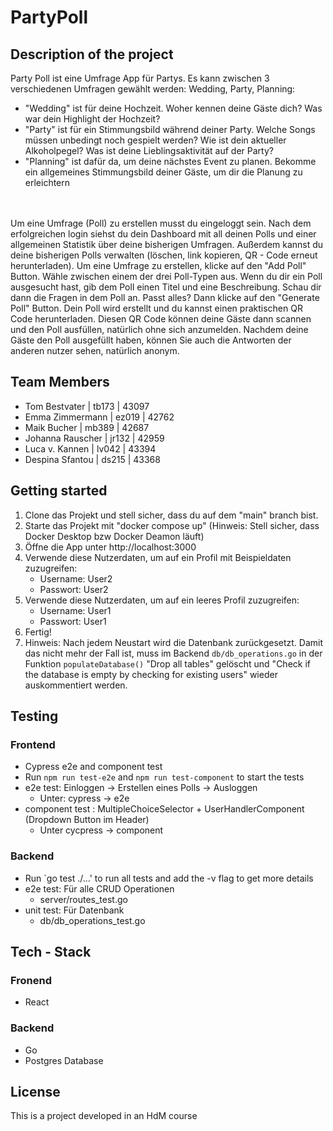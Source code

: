 # PartyPoll

## Description of the project
Party Poll ist eine Umfrage App für Partys. Es kann zwischen 3 verschiedenen Umfragen gewählt werden: Wedding, Party, Planning:
- "Wedding" ist für deine Hochzeit. Woher kennen deine Gäste dich? Was war dein Highlight der Hochzeit? 
- "Party" ist für ein Stimmungsbild während deiner Party. Welche Songs müssen unbedingt noch gespielt werden? Wie ist dein aktueller Alkoholpegel? Was ist deine Lieblingsaktivität auf der Party?
- "Planning" ist dafür da, um deine nächstes Event zu planen. Bekomme ein allgemeines Stimmungsbild deiner Gäste, um dir die Planung zu erleichtern
 </br>
 </br>
Um eine Umfrage (Poll) zu erstellen musst du eingeloggt sein. Nach dem erfolgreichen login siehst du dein Dashboard mit all deinen Polls und einer allgemeinen Statistik über deine bisherigen Umfragen. Außerdem kannst du deine bisherigen Polls verwalten (löschen, link kopieren, QR - Code erneut herunterladen). Um eine Umfrage zu erstellen, klicke auf den "Add Poll" Button. Wähle zwischen einem der drei Poll-Typen aus. Wenn du dir ein Poll ausgesucht hast, gib dem Poll einen Titel und eine Beschreibung. Schau dir dann die Fragen in dem Poll an. Passt alles? Dann klicke auf den "Generate Poll" Button. Dein Poll wird erstellt und du kannst einen praktischen QR Code herunterladen. Diesen QR Code können deine Gäste dann scannen und den Poll ausfüllen, natürlich ohne sich anzumelden. Nachdem deine Gäste den Poll ausgefüllt haben, können Sie auch die Antworten der anderen nutzer sehen, natürlich anonym. 

## Team Members 
- Tom Bestvater | tb173 | 43097
- Emma Zimmermann | ez019 | 42762
- Maik Bucher | mb389 | 42687
- Johanna Rauscher | jr132 | 42959
- Luca v. Kannen | lv042 | 43394
- Despina Sfantou | ds215 | 43368

## Getting started
1. Clone das Projekt und stell sicher, dass du auf dem "main" branch bist. 
2. Starte das Projekt mit "docker compose up" (Hinweis: Stell sicher, dass Docker Desktop bzw Docker Deamon läuft)
3. Öffne die App unter http://localhost:3000
4. Verwende diese Nutzerdaten, um auf ein Profil mit Beispieldaten zuzugreifen: 
    - Username: User2
    - Passwort: User2
5. Verwende diese Nutzerdaten, um auf ein leeres Profil zuzugreifen: 
    - Username: User1
    - Passwort: User1
6. Fertig!
7. Hinweis: Nach jedem Neustart wird die Datenbank zurückgesetzt. Damit das nicht mehr der Fall ist, muss im Backend `db/db_operations.go` in der Funktion `populateDatabase()` "Drop all tables" gelöscht und "Check if the database is empty by checking for existing users" wieder auskommentiert werden.

## Testing
### Frontend
- Cypress e2e and component test
- Run `npm run test-e2e` and `npm run test-component` to start the tests
- e2e test: Einloggen -> Erstellen eines Polls -> Ausloggen 
    - Unter: cypress -> e2e
- component test : MultipleChoiceSelector + UserHandlerComponent (Dropdown Button im Header) 
    - Unter cycpress -> component

### Backend
- Run `go test ./...' to run all tests and add the -v flag to get more details
- e2e test: Für alle CRUD Operationen 
    - server/routes_test.go
- unit test: Für Datenbank
    - db/db_operations_test.go

## Tech - Stack
### Fronend
- React

### Backend
- Go
- Postgres Database

## License
This is a project developed in an HdM course